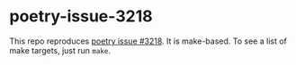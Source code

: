 # poetry-issue-3218

This repo reproduces [poetry issue #3218](https://github.com/python-poetry/poetry/issues/3218).
It is make-based. To see a list of make targets, just run `make`.
